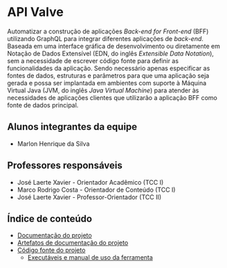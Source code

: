 # API Valve

Automatizar a construção de aplicações _Back-end for Front-end_ (BFF) utilizando GraphQL para integrar diferentes aplicações de _back-end_. Baseada em uma interface gráfica de desenvolvimento ou diretamente em Notação de Dados Extensível (EDN, do inglês _Extensible Data Notation_), sem a necessidade de escrever código fonte para definir as funcionalidades da aplicação. Sendo necessário apenas especificar as fontes de dados, estruturas e parâmetros para que uma aplicação seja gerada e possa ser implantada em ambientes com suporte à Máquina Virtual Java (JVM, do inglês _Java Virtual Machine_) para atender às necessidades de aplicações clientes que utilizarão a aplicação BFF como fonte de dados principal.

## Alunos integrantes da equipe

* Marlon Henrique da Silva

## Professores responsáveis

* José Laerte Xavier - Orientador Acadêmico (TCC I)
* Marco Rodrigo Costa - Orientador de Conteúdo (TCC I)
* José Laerte Xavier - Professor-Orientador (TCC II)

## Índice de conteúdo

- [Documentação do projeto](https://github.com/ICEI-PUC-Minas-PPLES-TI/plf-es-2022-1-tcci-5308100-dev-marlon-silva/tree/master/Documentacao)
- [Artefatos de documentação do projeto](https://github.com/ICEI-PUC-Minas-PPLES-TI/plf-es-2022-1-tcci-5308100-dev-marlon-silva/tree/master/Artefatos)
- [Código fonte do projeto](https://github.com/ICEI-PUC-Minas-PPLES-TI/plf-es-2022-1-tcci-5308100-dev-marlon-silva/tree/master/Codigo/bff-squared)
  - [Executáveis e manual de uso da ferramenta](https://github.com/ICEI-PUC-Minas-PPLES-TI/plf-es-2022-1-tcci-5308100-dev-marlon-silva/tree/master/Codigo/System)

